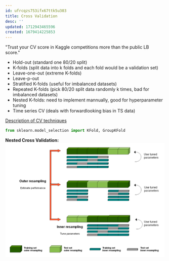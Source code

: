 ```yaml
---
id: ufrcqzs753ifx67ttk5u303
title: Cross Validation
desc: ''
updated: 1712943465596
created: 1679414225853
---
```

"Trust your CV score in Kaggle competitions more than the public LB score."

- Hold-out (standard one 80/20 split)
- K-folds (split data into k folds and each fold would be a validation set)
- Leave-one-out (extreme K-folds)
- Leave-p-out
- Stratified K-folds (useful for imbalanced datasets)
- Repeated K-folds (pick 80/20 split data randomly k times, bad for imbalanced datasets)
- Nested K-folds: need to implement mannually, good for hyperparameter tuning
- Time series CV (deals with forwardlooking bias in TS data)

[Description of CV techniques](https://neptune.ai/blog/cross-validation-in-machine-learning-how-to-do-it-right)

```python
from sklearn.model_selection import KFold, GroupKFold
```

**Nested Cross Validation:**
![alt text](./assets/images/nested_cv.png)